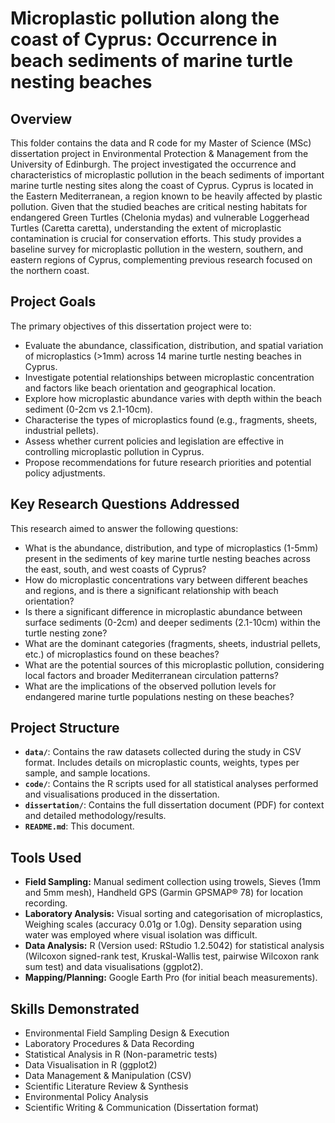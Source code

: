 # Microplastic pollution along the coast of Cyprus: Occurrence in beach sediments of marine turtle nesting beaches

## Overview

This folder contains the data and R code for my Master of Science (MSc) dissertation project in Environmental Protection & Management from the University of Edinburgh. The project investigated the occurrence and characteristics of microplastic pollution in the beach sediments of important marine turtle nesting sites along the coast of Cyprus. Cyprus is located in the Eastern Mediterranean, a region known to be heavily affected by plastic pollution. Given that the studied beaches are critical nesting habitats for endangered Green Turtles (Chelonia mydas) and vulnerable Loggerhead Turtles (Caretta caretta), understanding the extent of microplastic contamination is crucial for conservation efforts. This study provides a baseline survey for microplastic pollution in the western, southern, and eastern regions of Cyprus, complementing previous research focused on the northern coast.

## Project Goals

The primary objectives of this dissertation project were to:

* Evaluate the abundance, classification, distribution, and spatial variation of microplastics (>1mm) across 14 marine turtle nesting beaches in Cyprus.
* Investigate potential relationships between microplastic concentration and factors like beach orientation and geographical location.
* Explore how microplastic abundance varies with depth within the beach sediment (0-2cm vs 2.1-10cm).
* Characterise the types of microplastics found (e.g., fragments, sheets, industrial pellets).
* Assess whether current policies and legislation are effective in controlling microplastic pollution in Cyprus.
* Propose recommendations for future research priorities and potential policy adjustments.

## Key Research Questions Addressed

This research aimed to answer the following questions:

* What is the abundance, distribution, and type of microplastics (1-5mm) present in the sediments of key marine turtle nesting beaches across the east, south, and west coasts of Cyprus? 
* How do microplastic concentrations vary between different beaches and regions, and is there a significant relationship with beach orientation?
* Is there a significant difference in microplastic abundance between surface sediments (0-2cm) and deeper sediments (2.1-10cm) within the turtle nesting zone?
* What are the dominant categories (fragments, sheets, industrial pellets, etc.) of microplastics found on these beaches?
* What are the potential sources of this microplastic pollution, considering local factors and broader Mediterranean circulation patterns? 
* What are the implications of the observed pollution levels for endangered marine turtle populations nesting on these beaches?

## Project Structure

* **`data/`**: Contains the raw datasets collected during the study in CSV format. Includes details on microplastic counts, weights, types per sample, and sample locations.
* **`code/`**: Contains the R scripts used for all statistical analyses performed and visualisations produced in the dissertation.
* **`dissertation/`**: Contains the full dissertation document (PDF) for context and detailed methodology/results.
* **`README.md`**: This document.

## Tools Used

* **Field Sampling:** Manual sediment collection using trowels, Sieves (1mm and 5mm mesh), Handheld GPS (Garmin GPSMAP® 78) for location recording.
* **Laboratory Analysis:** Visual sorting and categorisation of microplastics, Weighing scales (accuracy 0.01g or 1.0g). Density separation using water was employed where visual isolation was difficult.
* **Data Analysis:** R (Version used: RStudio 1.2.5042) for statistical analysis (Wilcoxon signed-rank test, Kruskal-Wallis test, pairwise Wilcoxon rank sum test) and data visualisations (ggplot2).
* **Mapping/Planning:** Google Earth Pro (for initial beach measurements).

## Skills Demonstrated

* Environmental Field Sampling Design & Execution
* Laboratory Procedures & Data Recording
* Statistical Analysis in R (Non-parametric tests)
* Data Visualisation in R (ggplot2)
* Data Management & Manipulation (CSV)
* Scientific Literature Review & Synthesis
* Environmental Policy Analysis
* Scientific Writing & Communication (Dissertation format)
